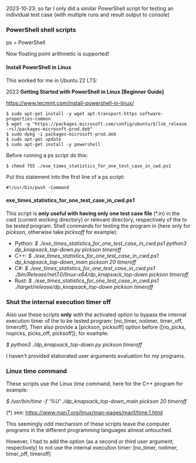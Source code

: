 2023-10-23: so far I only did a similar PowerShell script for testing an individual test case (with multiple runs and result output to console)

### PowerShell shell scripts

ps = PowerShell

Now floating point arithmetic is supported!

#### Install PowerShell in Linux

This worked for me in Ubuntu 22 LTS:

2023
**Getting Started with PowerShell in Linux [Beginner Guide]**

https://www.tecmint.com/install-powershell-in-linux/

```
$ sudo apt-get install -y wget apt-transport-https software-properties-common
$ wget -q "https://packages.microsoft.com/config/ubuntu/$(lsb_release -rs)/packages-microsoft-prod.deb"
$ sudo dpkg -i packages-microsoft-prod.deb
$ sudo apt-get update
$ sudo apt-get install -y powershell
```

Before running a ps script do this:
```
$ chmod 755 ./exe_times_statistics_for_one_test_case_in_cwd.ps1
```

Put this statement into the first line of a ps script:

```
#!/usr/bin/pwsh -Command
```

#### exe_times_statistics_for_one_test_case_in_cwd.ps1

This script is **only useful with having only one test case file** (*.in) in the cwd (current working directory) or relevant directory, respectively of the to be tested program. Shell commands for testing the program in (here only for _pickson_, otherwise take _picksoff_ for example):

* Python: _$ ./exe_times_statistics_for_one_test_case_in_cwd.ps1 python3 dp_knapsack_top-down.py pickson timeroff_
* C++: _$ ./exe_times_statistics_for_one_test_case_in_cwd.ps1 dp_knapsack_top-down_main pickson 20 timeroff_
* C#: _$ ./exe_times_statistics_for_one_test_case_in_cwd.ps1 ./bin/Release/net7.0/linux-x64/dp_knapsack_top-down pickson timeroff_
* Rust: _$ ./exe_times_statistics_for_one_test_case_in_cwd.ps1 ./target/release/dp_knapsack_top-down pickson timeroff_


### Shut the internal execution timer off

Also use these scripts **only** with the activated option to bypass the internal execution timer of the to be tested program: [no_timer, notimer, timer_off, timeroff].
Then also provide a [pickson, picksoff] option before ([no_picks, nopicks, picks_off, picksoff]), for example:

_$ python3 ./dp_knapsack_top-down.py pickson timeroff_

I haven't provided elaborated user arguments evaluation for my programs.

 
### Linux time command

These scripts use the Linux _time_ command, here for the C++ program for example:

_$ /usr/bin/time -f '%U' ./dp_knapsack_top-down_main pickson 20 timeroff_

(*) see: https://www.man7.org/linux/man-pages/man1/time.1.html

This seemingly odd mechanism of these scripts leave the computer programs in the different programming languages almost untouched.
                                          
However, I had to add the option (as a second or third user argument, respectively) to not use the internal execution timer: [no_timer, notimer, timer_off, timeroff]
